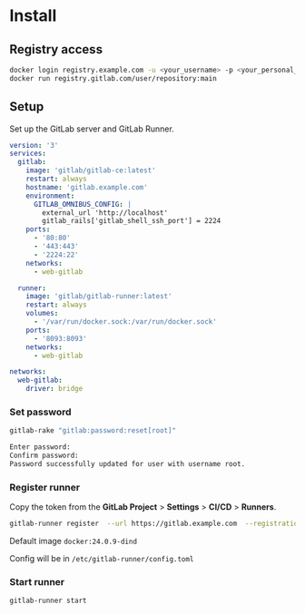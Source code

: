 # Install

## Registry access

```bash
docker login registry.example.com -u <your_username> -p <your_personal_access_token>
docker run registry.gitlab.com/user/repository:main
```

## Setup

Set up the GitLab server and GitLab Runner.

```yaml title="docker-compose.yml"
version: '3'
services:
  gitlab:
    image: 'gitlab/gitlab-ce:latest'
    restart: always
    hostname: 'gitlab.example.com'
    environment:
      GITLAB_OMNIBUS_CONFIG: |
        external_url 'http://localhost'
        gitlab_rails['gitlab_shell_ssh_port'] = 2224
    ports:
      - '80:80'
      - '443:443'
      - '2224:22'
    networks:
      - web-gitlab

  runner:
    image: 'gitlab/gitlab-runner:latest'
    restart: always
    volumes:
      - '/var/run/docker.sock:/var/run/docker.sock'
    ports:
      - '8093:8093'
    networks:
      - web-gitlab

networks:
  web-gitlab:
    driver: bridge
```

### Set password

```bash
gitlab-rake "gitlab:password:reset[root]"

Enter password:
Confirm password:
Password successfully updated for user with username root.
```

### Register runner

Copy the token from the **GitLab Project** > **Settings** > **CI/CD** > **Runners**.

```bash
gitlab-runner register  --url https://gitlab.example.com  --registration-token <TOKEN> --docker-privileged
```

Default image `docker:24.0.9-dind`

Config will be in `/etc/gitlab-runner/config.toml`

### Start runner

```bash
gitlab-runner start
```

